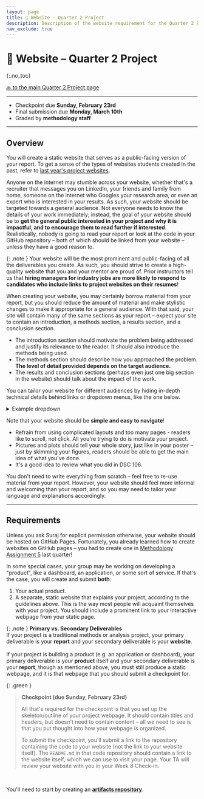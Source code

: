 ```yaml
---
layout: page
title: 🛜 Website – Quarter 2 Project
description: Description of the website requirement for the Quarter 2 Project.
nav_exclude: true
---
```


# 🛜 Website – Quarter 2 Project
{:.no_toc}

[🔙 to the main Quarter 2 Project page](../)

---
- Checkpoint due **Sunday, February 23rd**
- Final submission due **Monday, March 10th**
- Graded by **methodology staff**

---

## Overview

You will create a static website that serves as a public-facing version of your report. To get a sense of the types of websites students created in the past, refer to [last year's project websites](https://dsc-capstone.org/showcase-24).


Anyone on the internet may stumble across your website, whether that's a recruiter that messages you on LinkedIn, your friends and family from home, someone on the internet who Googles your research area, or even an expert who is interested in your results. As such, your website should be targeted towards a general audience. Not everyone needs to know the details of your work immediately; instead, the goal of your website should be to **get the general public interested in your project and why it is impactful, and to encourage them to read further if interested**. Realistically, nobody is going to read your report or look at the code in your GitHub repository – both of which should be linked from your website – unless they have a good reason to.

{: .note }
Your website will be the most prominent and public-facing of all the deliverables you create. As such, you should strive to create a high-quality website that you and your mentor are proud of. Prior instructors tell us that **hiring managers for industry jobs are more likely to respond to candidates who include links to project websites on their resumes**!


When creating your website, you may certainly borrow material from your report, but you should reduce the amount of material and make stylistic changes to make it appropriate for a general audience. With that said, your site will contain many of the same sections as your report – expect your site to contain an introduction, a methods section, a results section, and a conclusion section.

- The introduction section should motivate the problem being addressed and justify its relevance to the reader. It should also introduce the methods being used.
- The methods section should describe how you approached the problem. **The level of detail provided depends on the target audience.**
- The results and conclusion sections (perhaps even just one big section in the website) should talk about the impact of the work.

You can tailor your website for different audiences by hiding in-depth technical details behind links or dropdown menus, like the one below.

<details>
    <summary>Example dropdown</summary>
    <br>
    Here are some hairy, scary details.
</details>

Note that your website should be **simple and easy to navigate**! 
- Refrain from using complicated layouts and too many pages - readers like to scroll, not click. All you're trying to do is motivate your project.
- Pictures and plots should tell your whole story, just like in your poster – just by skimming your figures, readers should be able to get the main idea of what you've done.
- It's a good idea to review what you did in DSC 106.

You don't need to write everything from scratch – feel free to re-use material from your report. However, your website should feel more informal and welcoming than your report, and so you may need to tailor your language and explanations accordingly.

---

## Requirements

Unless you ask Suraj for explicit permission otherwise, your website should be hosted on GitHub Pages. Fortunately, you already learned how to create websites on GitHub pages – you had to create one in [Methodology Assignment 5](../../../../assignments/methodology/05) last quarter! 


In some special cases, your group may be working on developing a "product", like a dashboard, an application, or some sort of service. If that's the case, you will create and submit **both**:
1. Your actual product.
2. A separate, static website that explains your project, according to the guidelines above. This is the way most people will acquaint themselves with your project. You should include a prominent link to your interactive webpage from your static page.

{: .note }
**Primary vs. Secondary Deliverables**<br>
If your project is a traditional methods or analysis project, your primary deliverable is your **report** and your secondary deliverable is your **website**. <br><br> If your project is building a product (e.g. an application or dashboard), your primary deliverable is your **product** itself and your secondary deliverable is your **report**, though as mentioned above, you must still produce a static webpage, and it is that webpage that you should submit a checkpoint for.

{: .green }
> **Checkpoint (due Sunday, February 23rd)**
> 
> All that's required for the checkpoint is that you set up the skeleton/outline of your project webpage. It should contain titles and headers, but doesn't need to contain content – all we need to see is that you put thought into how your webpage is organized.
> 
> To submit the checkpoint, you'll submit a link to the repository containing the code to your website (not the link to your website itself). The `README.md` in that code repository should contain a link to the website itself, which we can use to visit your page.
> Your TA will review your website with you in your Week 8 Check-In.

<br>

You'll need to start by creating an <b><a href="https://github.com/DSC-Capstone/artifact-directory-template">artifacts repository</a></b>.
